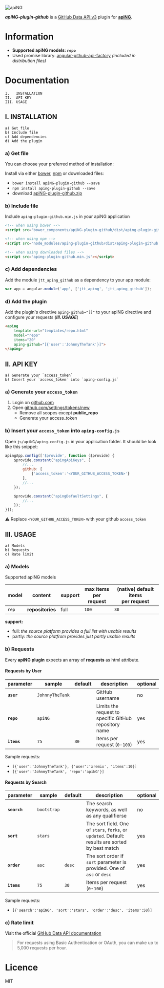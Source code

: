 [logo]: http://aping.io/logo/320/aping-plugin.png "apiNG Plugin"
![apiNG][logo]

**_apiNG-plugin-github_** is a [GitHub Data API v3](https://developer.github.com/v3/) plugin for [**apiNG**](https://github.com/JohnnyTheTank/apiNG).

# Information
* **Supported apiNG models: `repo`**
* Used promise library: [angular-github-api-factory](https://github.com/JohnnyTheTank/angular-github-api-factory) _(included in distribution files)_

# Documentation
    I.   INSTALLATION
    II.  API KEY
    III. USAGE

## I. INSTALLATION
    a) Get file
    b) Include file
    c) Add dependencies
    d) Add the plugin

### a) Get file
You can choose your preferred method of installation:

Install via either [bower](http://bower.io/), [npm](https://www.npmjs.com/) or downloaded files:

* `bower install apiNG-plugin-github --save`
* `npm install aping-plugin-github --save`
* download [apiNG-plugin-github.zip](https://github.com/JohnnyTheTank/apiNG-plugin-github/zipball/master)

### b) Include file
Include `aping-plugin-github.min.js` in your apiNG application

```html
<!-- when using bower -->
<script src="bower_components/apiNG-plugin-github/dist/aping-plugin-github.min.js"></script>

<!-- when using npm -->
<script src="node_modules/aping-plugin-github/dist/aping-plugin-github.min.js"></script>

<!-- when using downloaded files -->
<script src="aping-plugin-github.min.js"></script>
```

### c) Add dependencies
Add the module `jtt_aping_github` as a dependency to your app module:
```js
var app = angular.module('app', ['jtt_aping', 'jtt_aping_github']);
```

### d) Add the plugin
Add the plugin's directive `aping-github="[]"` to your apiNG directive and configure your requests (_**III. USAGE**_)
```html
<aping
    template-url="templates/repo.html"
    model="repo"
    items="20"
    aping-github="[{'user':'JohnnyTheTank'}]">
</aping>
```

## II. API KEY
    a) Generate your `access_token`
    b) Insert your `access_token` into `aping-config.js`

### a) Generate your `access_token`
1. Login on [github.com](https://github.com)
2. Open [github.com/settings/tokens/new](https://github.com/settings/tokens/new)
    * Remove all scopes except **public_repo**
    * Generate your access_token

### b) Insert your `access_token` into `aping-config.js`
Open `js/apiNG/aping-config.js` in your application folder. It should be look like this snippet:
```js
apingApp.config(['$provide', function ($provide) {
    $provide.constant("apingApiKeys", {
        //...
        github: [
            {'access_token':'<YOUR_GITHUB_ACCESS_TOKEN>'}
        ],
        //...
    });

    $provide.constant("apingDefaultSettings", {
        //...
    });
}]);
```

:warning: Replace `<YOUR_GITHUB_ACCESS_TOKEN>` with your github `access_token`

## III. USAGE
    a) Models
    b) Requests
    c) Rate limit

### a) Models
Supported apiNG models

|  model   | content | support | max items<br>per request | (native) default items<br>per request |
|----------|---------|---------|--------|---------|
| `rep` | **repositories** | full    | `100`   | `30`   |

**support:**
* full: _the source platform provides a full list with usable results_ <br>
* partly: _the source platfrom provides just partly usable results_


### b) Requests
Every **apiNG plugin** expects an array of **requests** as html attribute.


#### Requests by User
|  parameter  | sample | default | description | optional |
|----------|---------|---------|---------|---------|
| **`user`** | `JohnnyTheTank` |  | GitHub username | no |
| **`repo`** | `apiNG` |  | Limits the request to specific GitHub repository name | yes |
| **`items`**  | `75` | `30` | Items per request (`0`-`100`) |  yes  |

Sample requests:
* `[{'user':'JohnnyTheTank'}, {'user':'xremix', 'items':10}]`
* `[{'user':'JohnnyTheTank', 'repo':'apiNG'}]`

#### Requests by Search
|  parameter  | sample | default | description | optional |
|----------|---------|---------|---------|---------|
| **`search`** | `bootstrap` |  | The search keywords, as well as any qualifierse | no |
| **`sort`** | `stars` |  | The sort field. One of `stars`, `forks`, or `updated`. Default: results are sorted by best match | yes |
| **`order`** | `asc` | `desc` | The sort order if `sort` parameter is provided. One of `asc` or `desc` | yes |
| **`items`**  | `75` | `30` | Items per request (`0`-`100`) |  yes  |

Sample requests:
* `[{'search':'apiNG', 'sort':'stars', 'order':'desc', 'items':50}]`

### c) Rate limit
Visit the official [GitHub Data API documentation](https://developer.github.com/v3/#rate-limiting)
> For requests using Basic Authentication or OAuth, you can make up to 5,000 requests per hour.

# Licence
MIT

